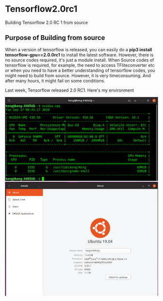 # Tensorflow2.0rc1
Building Tensorflow 2.0 RC 1 from source

## Purpose of Building from source
When a version of tensorflow is released, you can easily do a **pip3 install tensorflow-gpu==2.0.0rc1** to install the latest software. However, there is no source codes required, it's just a module install.  When Source codes of tensorflow is required, for example, the need to access TFliteconverter etc or when you need to have a better understanding of tensorflow codes, you might need to build from source.  However, it is very timeconsuming.  And after many hours, it might fail on some conditions.

Last week, Tensorflow released 2.0 RC1.  Here's my environment

![NVIDIA version](nvidia-smi.png)
![OS](system.png)


